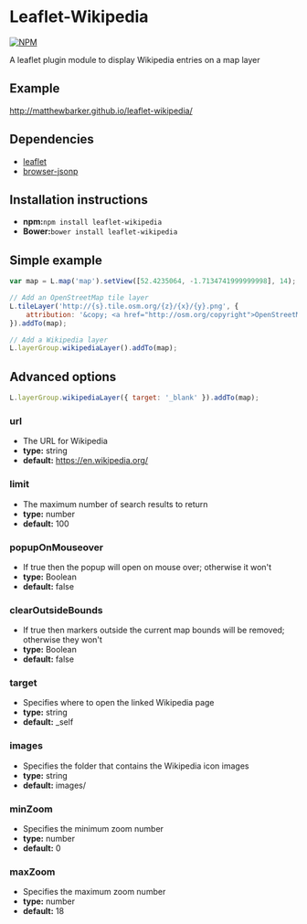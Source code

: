 # Leaflet-Wikipedia

[![NPM](https://nodei.co/npm/leaflet-wikipedia.png)](https://nodei.co/npm/leaflet-wikipedia/)

A leaflet plugin module to display Wikipedia entries on a map layer

## Example
http://matthewbarker.github.io/leaflet-wikipedia/

## Dependencies

- [leaflet](https://github.com/Leaflet/Leaflet)
- [browser-jsonp](https://github.com/larryosborn/JSONP)

## Installation instructions

- **npm:**`npm install leaflet-wikipedia`
- **Bower:**`bower install leaflet-wikipedia`

## Simple example

```javascript
var map = L.map('map').setView([52.4235064, -1.7134741999999998], 14);

// Add an OpenStreetMap tile layer
L.tileLayer('http://{s}.tile.osm.org/{z}/{x}/{y}.png', {
	attribution: '&copy; <a href="http://osm.org/copyright">OpenStreetMap</a> contributors'
}).addTo(map);

// Add a Wikipedia layer
L.layerGroup.wikipediaLayer().addTo(map);
```

## Advanced options

```javascript
L.layerGroup.wikipediaLayer({ target: '_blank' }).addTo(map);
```

### url
- The URL for Wikipedia
- **type:** string
- **default:** https://en.wikipedia.org/

### limit
- The maximum number of search results to return
- **type:** number
- **default:** 100

### popupOnMouseover
- If true then the popup will open on mouse over; otherwise it won't
- **type:** Boolean
- **default:** false

### clearOutsideBounds
- If true then markers outside the current map bounds will be removed; otherwise they won't
- **type:** Boolean
- **default:** false

### target
- Specifies where to open the linked Wikipedia page
- **type:** string
- **default:** \_self

### images
- Specifies the folder that contains the Wikipedia icon images
- **type:** string
- **default:** images/

### minZoom
- Specifies the minimum zoom number
- **type:** number
- **default:** 0

### maxZoom
- Specifies the maximum zoom number
- **type:** number
- **default:** 18
